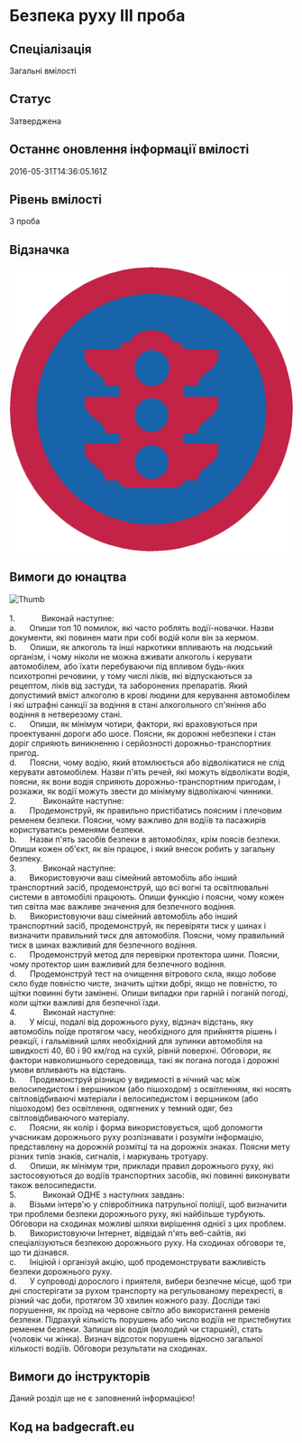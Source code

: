 # Безпека руху ІІІ проба

## Спеціалізація

Загальні вмілості

## Статус

Затверджена

## Останнє оновлення інформації вмілості

2016-05-31T14:36:05.161Z

## Рівень вмілості

3 проба

## Відзначка

![Відзначка](../images/Bezpeka_rukhu_III/______________.jpg)

## Вимоги до юнацтва

<div><span><img alt="Thumb               " src="/uploads/textareas/bootsy/image/113/small_______________.jpg"><br><br>1.&nbsp;&nbsp;&nbsp;&nbsp;&nbsp;&nbsp;&nbsp;&nbsp;&nbsp;&nbsp;&nbsp;
</span>Виконай наступне:<br>a.&nbsp;&nbsp;&nbsp;&nbsp;&nbsp;
Опиши топ 10 помилок, які часто роблять водії-новачки.
Назви документи, які повинен мати при собі водій коли він за кермом.<br>b.&nbsp;&nbsp;&nbsp;&nbsp;&nbsp;
Опиши, як алкоголь та інші наркотики впливають на
людський організм, і чому ніколи не можна вживати алкоголь і керувати
автомобілем, або їхати перебуваючи під впливом будь-яких психотропні речовини,
у тому числі ліків, які відпускаються за рецептом, ліків від застуди, та заборонених
препаратів. Який допустимий вміст алкоголю в крові людини для керування
автомобілем і які штрафні санкції за водіння в стані алкогольного сп'яніння або
водіння в нетверезому стані.<br>c.&nbsp;&nbsp;&nbsp;&nbsp;&nbsp;
Опиши, як мінімум чотири, фактори, які враховуються
при проектуванні дороги або шосе. Поясни, як дорожні небезпеки і стан доріг
сприяють виникненню і серйозності дорожньо-транспортних пригод.<br>d.&nbsp;&nbsp;&nbsp;&nbsp;&nbsp;
Поясни, чому водію, який втомлюється або відволікатися
не слід керувати автомобілем. Назви п'ять речей, які можуть відволікати водія, поясни,
як вони водія сприяють дорожньо-транспортним пригодам, і розкажи, як водії
можуть звести до мінімуму відволікаючі чинники.<br>2.&nbsp;&nbsp;&nbsp;&nbsp;&nbsp;&nbsp;&nbsp;&nbsp;&nbsp;&nbsp;&nbsp;
Виконайте наступне:<br>a.&nbsp;&nbsp;&nbsp;&nbsp;&nbsp;
Продемонструй, як правильно пристібатись поясним і
плечовим ременем безпеки. Поясни, чому важливо для водіїв та пасажирів
користуватись ременями безпеки.<br>b.&nbsp;&nbsp;&nbsp;&nbsp;&nbsp;
Назви п'ять засобів безпеки в автомобілях, крім поясів
безпеки. Опиши кожен об'єкт, як він працює, і який внесок робить у загальну безпеку.<br>3.&nbsp;&nbsp;&nbsp;&nbsp;&nbsp;&nbsp;&nbsp;&nbsp;&nbsp;&nbsp;&nbsp;
Виконай наступне:<br>a.&nbsp;&nbsp;&nbsp;&nbsp;&nbsp;
Використовуючи ваш сімейний автомобіль або інший
транспортний засіб, продемонструй, що всі вогні та освітлювальні системи в
автомобілі працюють. Опиши функцію і поясни, чому кожен тип світла має важливе
значення для безпечного водіння.<br>b.&nbsp;&nbsp;&nbsp;&nbsp;&nbsp;
Використовуючи ваш сімейний автомобіль або інший
транспортний засіб, продемонструй, як перевіряти тиск у шинах і визначити
правильний тиск для автомобіля. Поясни, чому правильний тиск в шинах важливий
для безпечного водіння.<br>c.&nbsp;&nbsp;&nbsp;&nbsp;&nbsp;
Продемонструй метод для перевірки протектора шини. Поясни,
чому протектор шин важливий для безпечного водіння.<br>d.&nbsp;&nbsp;&nbsp;&nbsp;&nbsp;
Продемонструй тест на очищення вітрового скла, якщо лобове
скло буде повністю чисте, значить щітки добрі, якщо не повністю, то щітки повинні
бути замінені. Опиши випадки при гарній і поганій погоді, коли щітки важливі
для безпечної їзди.<br>4.&nbsp;&nbsp;&nbsp;&nbsp;&nbsp;&nbsp;&nbsp;&nbsp;&nbsp;&nbsp;&nbsp;
Виконай наступне:<br>a.&nbsp;&nbsp;&nbsp;&nbsp;&nbsp;
У місці, подалі від дорожнього руху, відзнач відстань,
яку автомобіль поїде протягом часу, необхідного для прийняття рішень і реакції,
і гальмівний шлях необхідний для зупинки автомобіля на швидкості 40, 60 і 90 км/год
на сухій, рівній поверхні. Обговори, як фактори навколишнього середовища, такі
як погана погода і дорожні умови впливають на відстань.<br>b.&nbsp;&nbsp;&nbsp;&nbsp;&nbsp;
Продемонструй різницю у видимості в нічний час між
велосипедистом і вершником (або пішоходом) з освітленням, які носять
світловідбиваючі матеріали і велосипедистом і вершником (або пішоходом) без
освітлення, одягнених у темний одяг, без світловідбиваючого матеріалу.<br>c.&nbsp;&nbsp;&nbsp;&nbsp;&nbsp;
Поясни, як колір і форма використовується, щоб
допомогти учасникам дорожнього руху розпізнавати і розуміти інформацію,
представлену на дорожній розмітці та на дорожніх знаках. Поясни мету різних
типів знаків, сигналів, і маркувань тротуару.<br>d.&nbsp;&nbsp;&nbsp;&nbsp;&nbsp;
Опиши, як мінімум три, приклади правил дорожнього руху,
які застосовуються до водіїв транспортних засобів, які повинні виконувати також
велосипедисти.<br>5.&nbsp;&nbsp;&nbsp;&nbsp;&nbsp;&nbsp;&nbsp;&nbsp;&nbsp;&nbsp;&nbsp;
Виконай ОДНЕ з наступних завдань:<br>a.&nbsp;&nbsp;&nbsp;&nbsp;&nbsp;
Візьми інтерв'ю у співробітника патрульної поліції,
щоб визначити три проблеми безпеки дорожнього руху, які найбільше турбують. Обговори
на сходинах можливі шляхи вирішення однієї з цих проблем.<br>b.&nbsp;&nbsp;&nbsp;&nbsp;&nbsp;
Використовуючи Інтернет, відвідай п'ять веб-сайтів,
які спеціалізуються безпекою дорожнього руху. На сходинах обговори те, що ти
дізнався.<br>c.&nbsp;&nbsp;&nbsp;&nbsp;&nbsp;
Ініціюй і організуй акцію, щоб продемонструвати
важливість безпеки дорожнього руху.<br>d.&nbsp;&nbsp;&nbsp;&nbsp;&nbsp;
У супроводі дорослого і приятеля, вибери безпечне
місце, щоб три дні спостерігати за рухом транспорту на регульованому перехресті,
в різний час доби, протягом 30 хвилин кожного разу. Досліди такі порушення, як
проїзд на червоне світло або використання ременів безпеки. Підрахуй кількість
порушень або число водіїв не пристебнутих ременем безпеки. Запиши вік водія (молодий
чи старший), стать (чоловік чи жінка). Визнач відсоток порушень відносно загальної
кількості водіїв. Обговори результати на сходинах.</div>

## Вимоги до інструкторів

Даний розділ ще не є заповнений інформацією!

## Код на badgecraft.eu

